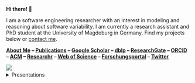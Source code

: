 **Hi there! 👋**

I am a software engineering researcher with an interest in modeling and reasoning about software variability.
I am currently a research assistant and PhD student at the University of Magdeburg in Germany.
Find my projects below or [contact me](mailto:kuiter@ovgu.de).

**[About Me](https://www.dbse.ovgu.de/Mitarbeiter/Elias+Kuiter.html)
– [Publications](https://www.dbse.ovgu.de/Mitarbeiter/Elias+Kuiter/Publikationen.html)
– [Google Scholar](https://scholar.google.de/citations?user=iEVEpeIAAAAJ)
– [dblp](https://dblp.uni-trier.de/pid/226/7719.html)
– [ResearchGate](https://www.researchgate.net/profile/Elias_Kuiter)
– [ORCID](https://orcid.org/0000-0003-0429-2461)
– [ACM](https://dl.acm.org/profile/99659308621)
– [Researchr](https://conf.researchr.org/profile/eliaskuiter)
– [Web of Science](https://www.webofscience.com/wos/author/record/IAN-0538-2023)
– [Forschungsportal](https://forschung-sachsen-anhalt.de/pl/kuiter-117313)
– [Twitter](https://twitter.com/ekuiter)**

<picture>
  <source media="(prefers-color-scheme: dark)" srcset="https://github-readme-stats.vercel.app/api?username=ekuiter&count_private=true&show_icons=true&hide_title=true&hide_rank=true&theme=dracula">
  <img src="https://github-readme-stats.vercel.app/api?username=ekuiter&count_private=true&show_icons=true&hide_title=true&hide_rank=true">
</picture>

<details>
  <summary>Presentations</summary>

  <table>
  <tr><td>

  [![](./2024-02-07-FM-Complexity.png)](https://raw.githubusercontent.com/SoftVarE-Group/Slides/main/2024/2024-02-07-FM-Complexity.pdf)

  </td><td>

  [![](./2023-07-04-SAT-Tseitin.png)](https://raw.githubusercontent.com/SoftVarE-Group/Slides/main/2023/2023-07-04-SAT-Tseitin.pdf)
  
  </td></tr>
  <tr><td>
 
  [![](./2023-02-22-SE-Tseitin.png)](https://raw.githubusercontent.com/SoftVarE-Group/Slides/main/2023/2023-02-22-SE-Tseitin.pdf)
  
  </td><td>

  [![](./2023-02-22-SE-variED.png)](https://raw.githubusercontent.com/ekuiter/variED-meta/master/se23-slides.pdf)

  </td></tr>
  <tr><td>
 
  [![](./2022-10-13-ASE-Tseitin.png)](https://raw.githubusercontent.com/SoftVarE-Group/Slides/main/2022/2022-10-13-ASE-Tseitin.pdf)
  
  </td><td>

  ![](./2022-03-31-FOSD-Tseitin.png)

  </td></tr>
  </table>
</details>